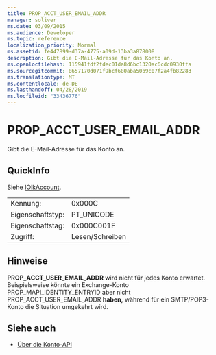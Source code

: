 ```yaml
---
title: PROP_ACCT_USER_EMAIL_ADDR
manager: soliver
ms.date: 03/09/2015
ms.audience: Developer
ms.topic: reference
localization_priority: Normal
ms.assetid: fe447899-d37a-4775-a09d-13ba3a878008
description: Gibt die E-Mail-Adresse für das Konto an.
ms.openlocfilehash: 115941fdf2fdec01da8d6bc1320ac6cdc0930ffa
ms.sourcegitcommit: 8657170d071f9bcf680aba50b9c07f2a4fb82283
ms.translationtype: MT
ms.contentlocale: de-DE
ms.lasthandoff: 04/28/2019
ms.locfileid: "33436776"
---
```

# <a name="prop_acct_user_email_addr"></a>PROP_ACCT_USER_EMAIL_ADDR

Gibt die E-Mail-Adresse für das Konto an.
  
## <a name="quick-info"></a>QuickInfo

Siehe [IOlkAccount](iolkaccount.md).
  
|||
|:-----|:-----|
|Kennung:  <br/> |0x000C  <br/> |
|Eigenschaftstyp:  <br/> |PT_UNICODE  <br/> |
|Eigenschaftstag:  <br/> |0x000C001F  <br/> |
|Zugriff:  <br/> |Lesen/Schreiben  <br/> |
   
## <a name="remarks"></a>Hinweise

 **PROP_ACCT_USER_EMAIL_ADDR** wird nicht für jedes Konto erwartet. Beispielsweise könnte ein Exchange-Konto PROP_MAPI_IDENTITY_ENTRYID [](prop_mapi_identity_entryid.md) aber nicht PROP_ACCT_USER_EMAIL_ADDR **haben,** während für ein SMTP/POP3-Konto die Situation umgekehrt wird.
  
## <a name="see-also"></a>Siehe auch

- [Über die Konto-API](about-the-account-management-api.md)

